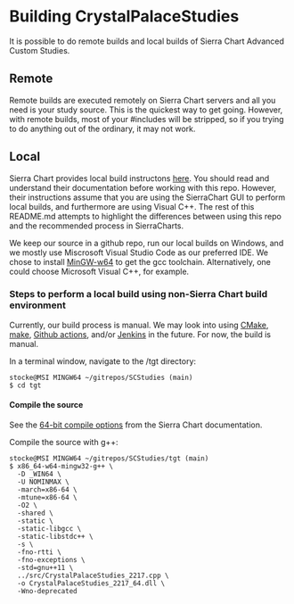 # Building CrystalPalaceStudies

It is possible to do remote builds and local builds of Sierra Chart Advanced Custom Studies.

## Remote

Remote builds are executed remotely on Sierra Chart servers and all you need is your study source.  This is the quickest way to get going.  However, with remote builds, most of your #includes will be stripped, so if you trying to do anything out of the ordinary, it may not work.

## Local

Sierra Chart provides local build instructons [here](https://www.sierrachart.com/index.php?page=doc/AdvancedCustomStudyInterfaceAndLanguage.php#StepByStepInstructions).  You should read and understand their documentation before working with this repo.  However, their instructions assume that you are using the SierraChart GUI to perform local builds, and furthermore are using Visual C++.  The rest of this README.md attempts to highlight the differences between using this repo and the recommended process in SierraCharts.

We keep our source in a github repo, run our local builds on Windows, and we mostly use Miscrosoft Visual Studio Code as our preferred IDE.  We chose to install [MinGW-w64](https://sourceforge.net/projects/mingw-w64/) to get the gcc toolchain.  Alternatively, one could choose Microsoft Visual C++, for example.

### Steps to perform a local build using non-Sierra Chart build environment

Currently, our build process is manual.  We may look into using [CMake](https://cmake.org/), [make](https://www.gnu.org/software/make/), [Github actions](https://docs.github.com/en/actions), and/or [Jenkins](https://www.jenkins.io/) in the future.  For now, the build is manual.

In a terminal window, navigate to the /tgt directory:

```Shell
stocke@MSI MINGW64 ~/gitrepos/SCStudies (main)
$ cd tgt
```

#### Compile the source

See the [64-bit compile options](https://www.sierrachart.com/index.php?page=doc/AdvancedCustomStudyInterfaceAndLanguage.php#RemoteCompilerParameters) from the Sierra Chart documentation.  

Compile the source with g++:

```Shell
stocke@MSI MINGW64 ~/gitrepos/SCStudies/tgt (main)
$ x86_64-w64-mingw32-g++ \
  -D _WIN64 \
  -U NOMINMAX \
  -march=x86-64 \
  -mtune=x86-64 \
  -O2 \
  -shared \
  -static \
  -static-libgcc \
  -static-libstdc++ \
  -s \
  -fno-rtti \
  -fno-exceptions \
  -std=gnu++11 \
  ../src/CrystalPalaceStudies_2217.cpp \
  -o CrystalPalaceStudies_2217_64.dll \
  -Wno-deprecated
```
